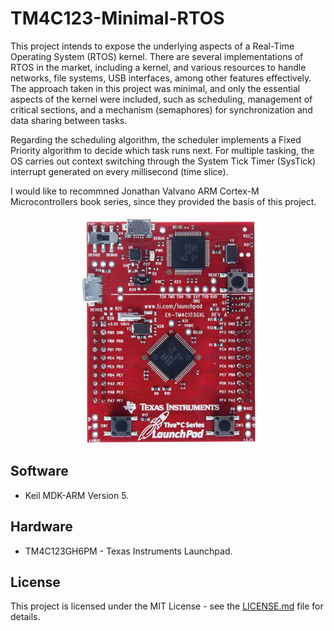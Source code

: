 # TM4C123-Minimal-RTOS
 
This project intends to expose the underlying aspects of a Real-Time Operating System (RTOS) kernel. There are several implementations of RTOS in the market, including a kernel, and various resources to handle networks, file systems, USB interfaces, among other features effectively. The approach taken in this project was minimal, and only the essential aspects of the kernel were included, such as scheduling, management of critical sections, and a mechanism (semaphores) for synchronization and data sharing between tasks.

Regarding the scheduling algorithm, the scheduler implements a Fixed Priority algorithm to decide which task runs next. For multiple tasking, the OS carries out context switching through the System Tick Timer (SysTick) interrupt generated on every millisecond (time slice).

I would like to recommned Jonathan Valvano ARM Cortex-M Microcontrollers book series, since they provided the basis of this project.

<p align="center">
  <img src="img/launchpad.png">
</p>

## Software

* Keil MDK-ARM Version 5.

## Hardware

* TM4C123GH6PM - Texas Instruments Launchpad.

## License

This project is licensed under the MIT License - see the [LICENSE.md](LICENSE.md) file for details.